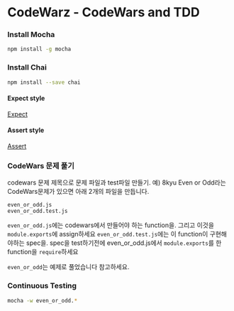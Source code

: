 # CodeWarz - CodeWars and TDD


### Install Mocha
```bash
npm install -g mocha
```

### Install Chai
```bash
npm install --save chai
```

#### Expect style
<a href="http://chaijs.com/api/bdd/">Expect</a>

#### Assert style
<a href="http://chaijs.com/api/assert/">Assert</a>


### CodeWars 문제 풀기
codewars 문제 제목으로 문제 파일과 test파일 만들기.
예)
8kyu Even or Odd라는 CodeWars문제가 있으면 아래 2개의 파일을 만듭니다.
```
even_or_odd.js
even_or_odd.test.js
```
`even_or_odd.js`에는 codewars에서 만들어야 하는 function을. 그리고 이것을 `module.exports`에 assign하세요
`even_or_odd.test.js`에는 이 function이 구현해야하는 spec을. spec을 test하기전에 even_or_odd.js에서 `module.exports`를 한 function을 `require`하세요

`even_or_odd`는 예제로 풀었습니다 참고하세요.

### Continuous Testing
```bash
mocha -w even_or_odd.*
```

